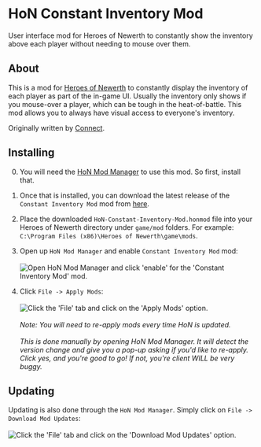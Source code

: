 # HoN Constant Inventory Mod
User interface mod for Heroes of Newerth to constantly show the inventory above each player without needing to mouse over them.

## About

This is a mod for [Heroes of Newerth](http://www.heroesofnewerth.com) to constantly display the inventory of each player as part of the in-game UI. Usually the inventory only shows if you mouse-over a player, which can be tough in the heat-of-battle. This mod allows you to always have visual access to everyone's inventory.

Originally written by [Connect](https://forums.heroesofnewerth.com/showthread.php?345418-&%239827;-Connect-s-Mods-Better-blips-Slim-Health-bar-Miss-Buttons-and-MUCH-MORE!).

## Installing
0. You will need the [HoN Mod Manager](https://forums.heroesofnewerth.com/showthread.php?596451-HoN-Modification-Manager-1-4-0&p=16563263&viewfull=1#post16563263) to use this mod. So first, install that.

1. Once that is installed, you can download the latest release of the `Constant Inventory Mod` mod from [here](http://github.com/mrhappyasthma/HoN-Constant-Inventory-Mod/releases/download/Latest/ConstantInventoryMod.honmod).

2. Place the downloaded `HoN-Constant-Inventory-Mod.honmod` file into your Heroes of Newerth directory under `game/mod` folders. For example: `C:\Program Files (x86)\Heroes of Newerth\game\mods`.

3. Open up `HoN Mod Manager` and enable `Constant Inventory Mod` mod: <br/><br/>
![Open HoN Mod Manager and click 'enable' for the 'Constant Inventory Mod' mod.](https://i.imgur.com/7gv8KgE.jpg)

4. Click `File -> Apply Mods`: <br/><br/>
![Click the 'File' tab and click on the 'Apply Mods' option.](https://i.imgur.com/zjR0jMK.png) <br/><br/>
*Note: You will need to re-apply mods every time HoN is updated.* <br/><br/>
*This is done manually by opening HoN Mod Manager. It will detect the version change and give you a pop-up asking if you'd like to re-apply. Click yes, and you're good to go! If not, you're client WILL be very buggy.*

## Updating
Updating is also done through the `HoN Mod Manager`. Simply click on `File -> Download Mod Updates`: <br/><br/>
![Click the 'File' tab and click on the 'Download Mod Updates' option.](https://i.imgur.com/ysX008k.png)
